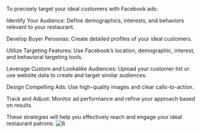 To precisely target your ideal customers with Facebook ads:

Identify Your Audience: Define demographics, interests, and behaviors relevant to your restaurant.

Develop Buyer Personas: Create detailed profiles of your ideal customers.

Utilize Targeting Features: Use Facebook’s location, demographic, interest, and behavioral targeting tools.

Leverage Custom and Lookalike Audiences: Upload your customer list or use website data to create and target similar audiences.

Design Compelling Ads: Use high-quality images and clear calls-to-action.

Track and Adjust: Monitor ad performance and refine your approach based on results.

These strategies will help you effectively reach and engage your ideal restaurant patrons.
![6](https://github.com/user-attachments/assets/d0838192-06dd-4f22-a29a-5a08730db262)







